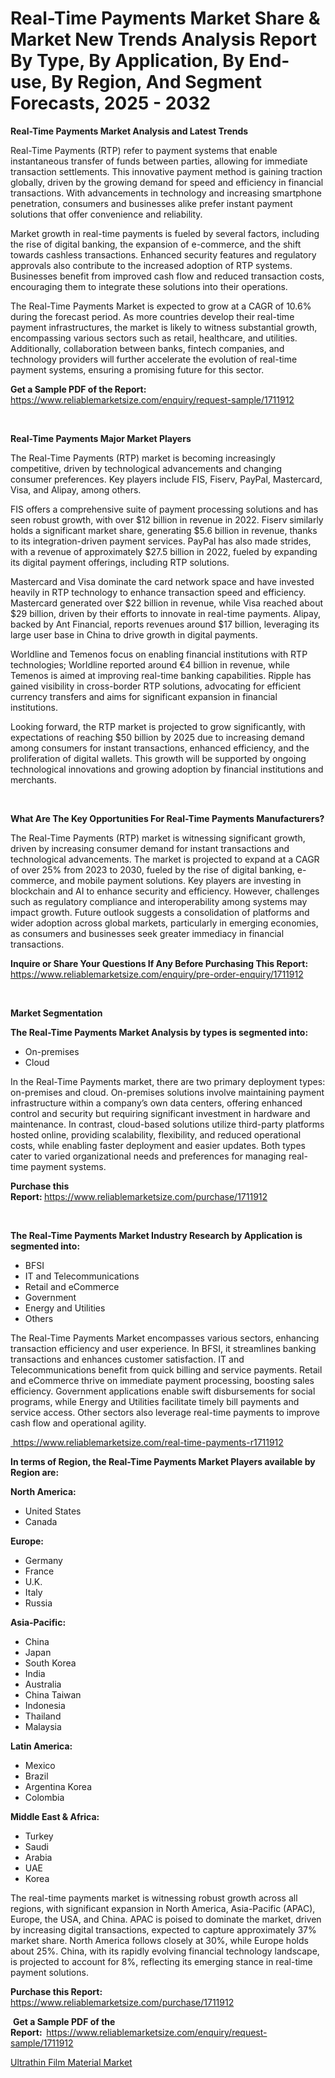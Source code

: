 <p><h1>Real-Time Payments Market Share & Market New Trends Analysis Report By Type, By Application, By End-use, By Region, And Segment Forecasts, 2025 - 2032</h1></p><p><strong>Real-Time Payments Market Analysis and Latest Trends</strong></p>
<p><p>Real-Time Payments (RTP) refer to payment systems that enable instantaneous transfer of funds between parties, allowing for immediate transaction settlements. This innovative payment method is gaining traction globally, driven by the growing demand for speed and efficiency in financial transactions. With advancements in technology and increasing smartphone penetration, consumers and businesses alike prefer instant payment solutions that offer convenience and reliability.</p><p>Market growth in real-time payments is fueled by several factors, including the rise of digital banking, the expansion of e-commerce, and the shift towards cashless transactions. Enhanced security features and regulatory approvals also contribute to the increased adoption of RTP systems. Businesses benefit from improved cash flow and reduced transaction costs, encouraging them to integrate these solutions into their operations.</p><p>The Real-Time Payments Market is expected to grow at a CAGR of 10.6% during the forecast period. As more countries develop their real-time payment infrastructures, the market is likely to witness substantial growth, encompassing various sectors such as retail, healthcare, and utilities. Additionally, collaboration between banks, fintech companies, and technology providers will further accelerate the evolution of real-time payment systems, ensuring a promising future for this sector.</p></p>
<p><strong>Get a Sample PDF of the Report:&nbsp;</strong> <a href="https://www.reliablemarketsize.com/enquiry/request-sample/1711912?utm_campaign=1888&utm_medium=2&utm_source=Github&utm_content=ia&utm_term=11012025&utm_id=real-time-payments">https://www.reliablemarketsize.com/enquiry/request-sample/1711912</a></p>
<p>&nbsp;</p>
<p><strong>Real-Time Payments Major Market Players</strong></p>
<p><p>The Real-Time Payments (RTP) market is becoming increasingly competitive, driven by technological advancements and changing consumer preferences. Key players include FIS, Fiserv, PayPal, Mastercard, Visa, and Alipay, among others.</p><p>FIS offers a comprehensive suite of payment processing solutions and has seen robust growth, with over $12 billion in revenue in 2022. Fiserv similarly holds a significant market share, generating $5.6 billion in revenue, thanks to its integration-driven payment services. PayPal has also made strides, with a revenue of approximately $27.5 billion in 2022, fueled by expanding its digital payment offerings, including RTP solutions.</p><p>Mastercard and Visa dominate the card network space and have invested heavily in RTP technology to enhance transaction speed and efficiency. Mastercard generated over $22 billion in revenue, while Visa reached about $29 billion, driven by their efforts to innovate in real-time payments. Alipay, backed by Ant Financial, reports revenues around $17 billion, leveraging its large user base in China to drive growth in digital payments.</p><p>Worldline and Temenos focus on enabling financial institutions with RTP technologies; Worldline reported around €4 billion in revenue, while Temenos is aimed at improving real-time banking capabilities. Ripple has gained visibility in cross-border RTP solutions, advocating for efficient currency transfers and aims for significant expansion in financial institutions.</p><p>Looking forward, the RTP market is projected to grow significantly, with expectations of reaching $50 billion by 2025 due to increasing demand among consumers for instant transactions, enhanced efficiency, and the proliferation of digital wallets. This growth will be supported by ongoing technological innovations and growing adoption by financial institutions and merchants.</p></p>
<p>&nbsp;</p>
<p><strong>What Are The Key Opportunities For Real-Time Payments Manufacturers?</strong></p>
<p><p>The Real-Time Payments (RTP) market is witnessing significant growth, driven by increasing consumer demand for instant transactions and technological advancements. The market is projected to expand at a CAGR of over 25% from 2023 to 2030, fueled by the rise of digital banking, e-commerce, and mobile payment solutions. Key players are investing in blockchain and AI to enhance security and efficiency. However, challenges such as regulatory compliance and interoperability among systems may impact growth. Future outlook suggests a consolidation of platforms and wider adoption across global markets, particularly in emerging economies, as consumers and businesses seek greater immediacy in financial transactions.</p></p>
<p><strong>Inquire or Share Your Questions If Any Before Purchasing This Report:</strong> <a href="https://www.reliablemarketsize.com/enquiry/pre-order-enquiry/1711912?utm_campaign=1888&utm_medium=2&utm_source=Github&utm_content=ia&utm_term=11012025&utm_id=real-time-payments">https://www.reliablemarketsize.com/enquiry/pre-order-enquiry/1711912</a></p>
<p>&nbsp;</p>
<p><strong>Market Segmentation</strong></p>
<p><strong>The Real-Time Payments Market Analysis by types is segmented into:</strong></p>
<p><ul><li>On-premises</li><li>Cloud</li></ul></p>
<p><p>In the Real-Time Payments market, there are two primary deployment types: on-premises and cloud. On-premises solutions involve maintaining payment infrastructure within a company’s own data centers, offering enhanced control and security but requiring significant investment in hardware and maintenance. In contrast, cloud-based solutions utilize third-party platforms hosted online, providing scalability, flexibility, and reduced operational costs, while enabling faster deployment and easier updates. Both types cater to varied organizational needs and preferences for managing real-time payment systems.</p></p>
<p><strong>Purchase this Report:&nbsp;</strong><a href="https://www.reliablemarketsize.com/purchase/1711912?utm_campaign=1888&utm_medium=2&utm_source=Github&utm_content=ia&utm_term=11012025&utm_id=real-time-payments">https://www.reliablemarketsize.com/purchase/1711912</a></p>
<p>&nbsp;</p>
<p><strong>The Real-Time Payments Market Industry Research by Application is segmented into:</strong></p>
<p><ul><li>BFSI</li><li>IT and Telecommunications</li><li>Retail and eCommerce</li><li>Government</li><li>Energy and Utilities</li><li>Others</li></ul></p>
<p><p>The Real-Time Payments Market encompasses various sectors, enhancing transaction efficiency and user experience. In BFSI, it streamlines banking transactions and enhances customer satisfaction. IT and Telecommunications benefit from quick billing and service payments. Retail and eCommerce thrive on immediate payment processing, boosting sales efficiency. Government applications enable swift disbursements for social programs, while Energy and Utilities facilitate timely bill payments and service access. Other sectors also leverage real-time payments to improve cash flow and operational agility.</p></p>
<p><a href="https://www.reliablemarketsize.com/real-time-payments-r1711912?utm_campaign=1888&utm_medium=2&utm_source=Github&utm_content=ia&utm_term=11012025&utm_id=real-time-payments">&nbsp;https://www.reliablemarketsize.com/real-time-payments-r1711912</a></p>
<p><strong>In terms of Region, the Real-Time Payments Market Players available by Region are:</strong></p>
<p>
    <p> <strong> North America: </strong>
        <ul>
            <li>United States</li>
            <li>Canada</li>
        </ul>
        </p> 
    <p> <strong> Europe: </strong>
        <ul>
            <li>Germany</li>
            <li>France</li>
            <li>U.K.</li>
            <li>Italy</li>
            <li>Russia</li>
        </ul>
        </p> 
    <p> <strong> Asia-Pacific: </strong>
        <ul>
            <li>China</li>
            <li>Japan</li>
            <li>South Korea</li>
            <li>India</li>
            <li>Australia</li>
            <li>China Taiwan</li>
            <li>Indonesia</li>
            <li>Thailand</li>
            <li>Malaysia</li>
        </ul>
        </p> 
    <p> <strong> Latin America: </strong>
        <ul>
            <li>Mexico</li>
            <li>Brazil</li>
            <li>Argentina Korea</li>
            <li>Colombia</li>
        </ul>
        </p> 
    <p> <strong> Middle East & Africa: </strong>
        <ul>
            <li>Turkey</li>
            <li>Saudi</li>
            <li>Arabia</li>
            <li>UAE</li>
            <li>Korea</li>
        </ul>
    </p>
    </p>
<p><p>The real-time payments market is witnessing robust growth across all regions, with significant expansion in North America, Asia-Pacific (APAC), Europe, the USA, and China. APAC is poised to dominate the market, driven by increasing digital transactions, expected to capture approximately 37% market share. North America follows closely at 30%, while Europe holds about 25%. China, with its rapidly evolving financial technology landscape, is projected to account for 8%, reflecting its emerging stance in real-time payment solutions.</p></p>
<p><strong>Purchase this Report: </strong><a href="https://www.reliablemarketsize.com/purchase/1711912?utm_campaign=1888&utm_medium=2&utm_source=Github&utm_content=ia&utm_term=11012025&utm_id=real-time-payments">https://www.reliablemarketsize.com/purchase/1711912</a></p>
<p>&nbsp;<strong>Get a Sample PDF of the Report:&nbsp;&nbsp;</strong><a href="https://www.reliablemarketsize.com/enquiry/request-sample/1711912?utm_campaign=1888&utm_medium=2&utm_source=Github&utm_content=ia&utm_term=11012025&utm_id=real-time-payments">https://www.reliablemarketsize.com/enquiry/request-sample/1711912</a></p>
<p><strong></strong></p>
<p><p><a href="https://github.com/gulaimolin/Market-Research-Report-List-7/blob/main/ultrathin-film-material-market.md?utm_campaign=1888&utm_medium=2&utm_source=Github&utm_content=ia&utm_term=11012025&utm_id=real-time-payments">Ultrathin Film Material Market</a></p></p>